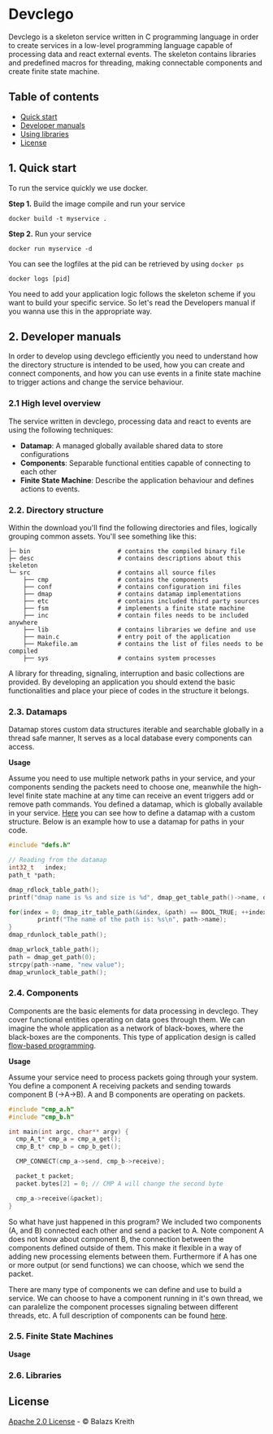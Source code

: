 Devclego
===

Devclego is a skeleton service written in C programming language in order to
create services in a low-level programming language capable of processing
data and react external events. The skeleton contains libraries and predefined macros
for threading, making connectable components and create finite state machine.

## Table of contents

- [Quick start](#quick-start)
- [Developer manuals](#developer-manuals)
- [Using libraries](#using-libraries)
- [License](#developer-manuals)


## 1. Quick start

To run the service quickly we use docker.

**Step 1.** Build the image compile and run your service
```
docker build -t myservice .
```

**Step 2.** Run your service

```
docker run myservice -d
```

You can see the logfiles at the pid can be retrieved by using ``` docker ps ```

```
docker logs [pid]
```

You need to add your application logic follows the skeleton scheme if you want to build your specific service. So let's read the Developers manual if you wanna use this in the appropriate way.

## 2. Developer manuals

In order to develop using devclego efficiently you need to understand
how the directory structure is intended to be used, how you can
create and connect components, and how you can use events
in a finite state machine to trigger actions and change the service
behaviour.

### 2.1 High level overview

The service written in devclego, processing data and react to events are using the
following techniques:

 - **Datamap**: A managed globally available shared data to store configurations
 - **Components**: Separable functional entities capable of connecting to each other
 - **Finite State Machine**: Describe the application behaviour and defines actions to events.  

### 2.2. Directory structure

Within the download you'll find the following directories and files, logically grouping common assets. You'll see something like this:


```
├─ bin                        # contains the compiled binary file  
├─ desc                       # contains descriptions about this skeleton
└─ src                        # contains all source files  
    ├── cmp                   # contains the components  
    ├── conf                  # contains configuration ini files
    ├── dmap                  # contains datamap implementations
    ├── etc                   # contains included third party sources
    ├── fsm                   # implements a finite state machine
    ├── inc                   # contain files needs to be included anywhere
    ├── lib                   # contains libraries we define and use
    ├── main.c                # entry poit of the application
    ├── Makefile.am           # contains the list of files needs to be compiled
    ├── sys                   # contains system processes

```

A library for threading, signaling, interruption and basic collections are provided. By developing an application you should extend the basic functionalities and place your piece of codes in the structure it belongs.


### 2.3. Datamaps

Datamap stores custom data structures iterable and searchable globally
in a thread safe manner, It serves as a local database every components
can access.


**Usage**

Assume you need to use multiple network paths in your service, and your components sending the packets need to choose one, meanwhile the high-level finite state machine at any time can receive an event triggers add or remove path commands. You defined a datamap, which is globally available in your service. [Here](desc/datamaps.md) you can see how to define a datamap with a custom structure. Below is an example how to use a datamap for paths in your code.

```C
#include "defs.h"

// Reading from the datamap
int32_t   index;
path_t *path;

dmap_rdlock_table_path();
printf("dmap name is %s and size is %d", dmap_get_table_path()->name, dmap_get_table_path()->size);

for(index = 0; dmap_itr_table_path(&index, &path) == BOOL_TRUE; ++index){
        printf("The name of the path is: %s\n", path->name);
}
dmap_rdunlock_table_path();

dmap_wrlock_table_path();
path = dmap_get_path(0);
strcpy(path->name, "new value");
dmap_wrunlock_table_path();
```

### 2.4. Components

Components are the basic elements for data processing in devclego. They cover functional entities operating on data goes through them. We can imagine the whole application as a network of black-boxes, where the black-boxes are the components. This type of application design is called [flow-based programming](http://www.jpaulmorrison.com/fbp/).

**Usage**

Assume your service need to process packets going through your system. You define a component A receiving packets and sending towards component B (->A->B). A and B components are operating on packets.

```C
#include "cmp_a.h"
#include "cmp_b.h"

int main(int argc, char** argv) {
  cmp_A_t* cmp_a = cmp_a_get();
  cmp_B_t* cmp_b = cmp_b_get();

  CMP_CONNECT(cmp_a->send, cmp_b->receive);

  packet_t packet;
  packet.bytes[2] = 0; // CMP A will change the second byte

  cmp_a->receive(&packet);
}
```

So what have just happened in this program? We included two components (A, and B) connected each other and send a packet to A. Note component A does not know about component B, the connection between the components defined outside of them. This make it flexible in a way of adding new processing elements between them. Furthermore if A has one or more output (or send functions)
we can choose, which we send the packet.

There are many type of components we can define and use to build a service. We can choose to have a component running in it's own thread, we can paralelize the component processes signaling between different threads, etc. A full description of components can be found [here](desc/components.md).


### 2.5. Finite State Machines

**Usage**

### 2.6. Libraries 

## License

[Apache 2.0 License](LICENSE.md) - &copy; Balazs Kreith
